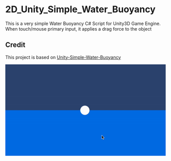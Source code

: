 # 2D_Unity_Simple_Water_Buoyancy
This is a very simple Water Buoyancy C# Script for Unity3D Game Engine. When touch/mouse primary input, it applies a drag force to the object

## Credit
This project is based on [Unity-Simple-Water-Buoyancy](https://github.com/ZauronDark/Unity-Simple-Water-Buoyancy) 

![](demo.gif)